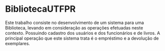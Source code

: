 BibliotecaUTFPR
===============

Este trabalho consiste no desenvolvimento de um sistema para uma Biblioteca, levando em consideração as operações efetuadas neste contexto.
Possuindo cadastro dos usuários e dos funcionários e de livros.
A principal operação que este sistema trata é o empréstimo e a devolução de exemplares.
